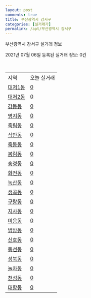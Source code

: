 ```yaml
---
layout: post
comments: true
title: 부산광역시 강서구
categories: [실거래가]
permalink: /apt/부산광역시 강서구
---
```


부산광역시 강서구 실거래 정보

2021년 07월 06일 등록된 실거래 정보: 0건

<script type="text/javascript">
  google.charts.load('current', {'packages':['corechart']});
  google.charts.setOnLoadCallback(drawChart);

  function drawChart() {
    var data = google.visualization.arrayToDataTable([['거래일', '매매', '전월세', '전매'], ['20-07', 237, 361, 43], ['20-08', 204, 413, 28], ['20-09', 260, 386, 20], ['20-10', 488, 668, 29], ['20-11', 894, 704, 5], ['20-12', 187, 699, 5], ['21-01', 90, 616, 0], ['21-02', 106, 566, 1], ['21-03', 90, 487, 0], ['21-04', 111, 360, 0], ['21-05', 175, 416, 0], ['21-06', 91, 378, 0]]);

    var options = {
      title: '최근 유형별 거래량 추이',
      legend: { position: 'bottom' }
    };

    var chart = new google.visualization.LineChart(document.getElementById('columnchart_material'));
    chart.draw(data, (options));
  }
</script>

<div id="columnchart_material" style="width: 95%; margin-left: -35px"></div>
<br>
<table class="sortable">
  <tr>
    <td>지역</td>
    <td>오늘 실거래</td>
  </tr>

  
  <tr class="item">
    <td><a href="부산광역시 강서구 대저1동">대저1동</a></td>
    <td><a href="부산광역시 강서구 대저1동">0</a></td>
  </tr>
    

  <tr class="item">
    <td><a href="부산광역시 강서구 대저2동">대저2동</a></td>
    <td><a href="부산광역시 강서구 대저2동">0</a></td>
  </tr>
    

  <tr class="item">
    <td><a href="부산광역시 강서구 강동동">강동동</a></td>
    <td><a href="부산광역시 강서구 강동동">0</a></td>
  </tr>
    

  <tr class="item">
    <td><a href="부산광역시 강서구 명지동">명지동</a></td>
    <td><a href="부산광역시 강서구 명지동">0</a></td>
  </tr>
    

  <tr class="item">
    <td><a href="부산광역시 강서구 죽림동">죽림동</a></td>
    <td><a href="부산광역시 강서구 죽림동">0</a></td>
  </tr>
    

  <tr class="item">
    <td><a href="부산광역시 강서구 식만동">식만동</a></td>
    <td><a href="부산광역시 강서구 식만동">0</a></td>
  </tr>
    

  <tr class="item">
    <td><a href="부산광역시 강서구 죽동동">죽동동</a></td>
    <td><a href="부산광역시 강서구 죽동동">0</a></td>
  </tr>
    

  <tr class="item">
    <td><a href="부산광역시 강서구 봉림동">봉림동</a></td>
    <td><a href="부산광역시 강서구 봉림동">0</a></td>
  </tr>
    

  <tr class="item">
    <td><a href="부산광역시 강서구 송정동">송정동</a></td>
    <td><a href="부산광역시 강서구 송정동">0</a></td>
  </tr>
    

  <tr class="item">
    <td><a href="부산광역시 강서구 화전동">화전동</a></td>
    <td><a href="부산광역시 강서구 화전동">0</a></td>
  </tr>
    

  <tr class="item">
    <td><a href="부산광역시 강서구 녹산동">녹산동</a></td>
    <td><a href="부산광역시 강서구 녹산동">0</a></td>
  </tr>
    

  <tr class="item">
    <td><a href="부산광역시 강서구 생곡동">생곡동</a></td>
    <td><a href="부산광역시 강서구 생곡동">0</a></td>
  </tr>
    

  <tr class="item">
    <td><a href="부산광역시 강서구 구랑동">구랑동</a></td>
    <td><a href="부산광역시 강서구 구랑동">0</a></td>
  </tr>
    

  <tr class="item">
    <td><a href="부산광역시 강서구 지사동">지사동</a></td>
    <td><a href="부산광역시 강서구 지사동">0</a></td>
  </tr>
    

  <tr class="item">
    <td><a href="부산광역시 강서구 미음동">미음동</a></td>
    <td><a href="부산광역시 강서구 미음동">0</a></td>
  </tr>
    

  <tr class="item">
    <td><a href="부산광역시 강서구 범방동">범방동</a></td>
    <td><a href="부산광역시 강서구 범방동">0</a></td>
  </tr>
    

  <tr class="item">
    <td><a href="부산광역시 강서구 신호동">신호동</a></td>
    <td><a href="부산광역시 강서구 신호동">0</a></td>
  </tr>
    

  <tr class="item">
    <td><a href="부산광역시 강서구 동선동">동선동</a></td>
    <td><a href="부산광역시 강서구 동선동">0</a></td>
  </tr>
    

  <tr class="item">
    <td><a href="부산광역시 강서구 성북동">성북동</a></td>
    <td><a href="부산광역시 강서구 성북동">0</a></td>
  </tr>
    

  <tr class="item">
    <td><a href="부산광역시 강서구 눌차동">눌차동</a></td>
    <td><a href="부산광역시 강서구 눌차동">0</a></td>
  </tr>
    

  <tr class="item">
    <td><a href="부산광역시 강서구 천성동">천성동</a></td>
    <td><a href="부산광역시 강서구 천성동">0</a></td>
  </tr>
    

  <tr class="item">
    <td><a href="부산광역시 강서구 대항동">대항동</a></td>
    <td><a href="부산광역시 강서구 대항동">0</a></td>
  </tr>
    


</table>


    
